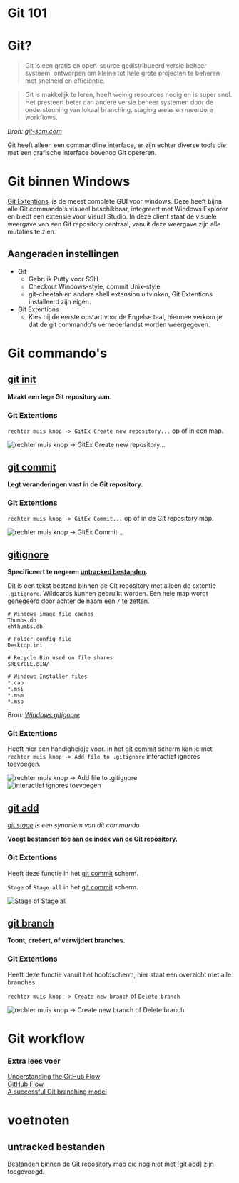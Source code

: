 # Git 101

# Git?

> Git is een gratis en open-source gedistribueerd versie beheer systeem,
    ontworpen om kleine tot hele grote projecten te beheren met snelheid en
    efficiëntie.

> Git is makkelijk te leren, heeft weinig resources nodig en is super snel. Het
    presteert beter dan andere versie beheer systemen door de ondersteuning van
    lokaal branching, staging areas en meerdere workflows.

_Bron: [git-scm.com]_

Git heeft alleen een commandline interface, er zijn echter diverse tools die met
een grafische interface bovenop Git opereren.

# Git binnen Windows

[Git Extentions], is de meest complete GUI voor windows. Deze heeft bijna alle
Git commando's visueel beschikbaar, integreert met Windows Explorer en biedt een
extensie voor Visual Studio. In deze client staat de visuele weergave van een
Git repository centraal, vanuit deze weergave zijn alle mutaties te zien.

## Aangeraden instellingen

* Git
    * Gebruik Putty voor SSH
    * Checkout Windows-style, commit Unix-style
    * git-cheetah en andere shell extension uitvinken, Git Extentions installeerd
    zijn eigen.
* Git Extentions
    * Kies bij de eerste opstart voor de Engelse taal, hiermee verkom je dat de
    git commando's vernederlandst worden weergegeven.

# Git commando's

## [git init](http://git-scm.com/docs/git-init)

__Maakt een lege Git repository aan.__

### Git Extentions

`rechter muis knop -> GitEx Create new repository...` op of in een map.

![rechter muis knop -> GitEx Create new repository...][init-gitextensions]

## [git commit](http://git-scm.com/docs/git-commit)

__Legt veranderingen vast in de Git repository.__

### Git Extentions

`rechter muis knop -> GitEx Commit...` op of in de Git repository map.

![rechter muis knop -> GitEx Commit...][commit-gitextensions]

## [gitignore](http://git-scm.com/docs/gitignore)

__Specificeert te negeren [untracked bestanden].__

Dit is een tekst bestand binnen de Git repository met alleen de extentie
`.gitignore`. Wildcards kunnen gebruikt worden. Een hele map wordt genegeerd door
achter de naam een `/` te zetten.

```
# Windows image file caches
Thumbs.db
ehthumbs.db

# Folder config file
Desktop.ini

# Recycle Bin used on file shares
$RECYCLE.BIN/

# Windows Installer files
*.cab
*.msi
*.msm
*.msp
```

_Bron: [Windows.gitignore]_

### Git Extentions

Heeft hier een handigheidje voor. In het [git commit] scherm kan je met
`rechter muis knop -> Add file to .gitignore` interactief ignores toevoegen.

![rechter muis knop -> Add file to .gitignore][gitignore01-gitextensions]
![interactief ignores toevoegen][gitignore02-gitextensions]

## [git add](http://git-scm.com/docs/git-add)

_[git stage](http://git-scm.com/docs/git-stage) is een synoniem van dit commando_

__Voegt bestanden toe aan de index van de Git repository.__

### Git Extentions

Heeft deze functie in het [git commit] scherm.

`Stage` of `Stage all` in het [git commit] scherm.

![Stage of Stage all][add-gitextensions]

## [git branch](http://git-scm.com/docs/git-branch)

__Toont, creëert, of verwijdert branches.__

### Git Extentions

Heeft deze functie vanuit het hoofdscherm, hier staat een overzicht met alle
branches.

`rechter muis knop -> Create new branch` of `Delete branch`

![rechter muis knop -> Create new branch of Delete branch][branch-gitextensions]

# Git workflow

### Extra lees voer

[Understanding the GitHub Flow](https://guides.github.com/introduction/flow/)  
[GitHub Flow](http://scottchacon.com/2011/08/31/github-flow.html)  
[A successful Git branching model](http://nvie.com/posts/a-successful-git-branching-model/)  

# voetnoten

## untracked bestanden

Bestanden binnen de Git repository map die nog niet met [git add] zijn
toegevoegd.

[git-scm.com]: http://git-scm.com/
[Git Extentions]: https://github.com/gitextensions/gitextensions
[init-gitextensions]: img/init-gitextensions.png
[commit-gitextensions]: img/commit-gitextensions.png
[untracked bestanden]: #untracked-bestanden
[Windows.gitignore]: https://github.com/github/gitignore/blob/master/Global/Windows.gitignore
[gitignore01-gitextensions]: img/gitignore01-gitextensions.png
[gitignore02-gitextensions]: img/gitignore02-gitextensions.png
[git commit]: #git-commit
[add-gitextensions]: img/add-gitextensions.png
[branch-gitextensions]: img/branch-gitextensions.png
